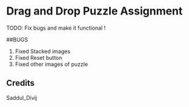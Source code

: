 # Drag and Drop Puzzle Assignment

TODO: Fix bugs and make it functional !

##BUGS

1. Fixed Stacked images
2. Fixed Reset button
3. Fixed other images of puzzle


## Credits

Saddul_Divij


